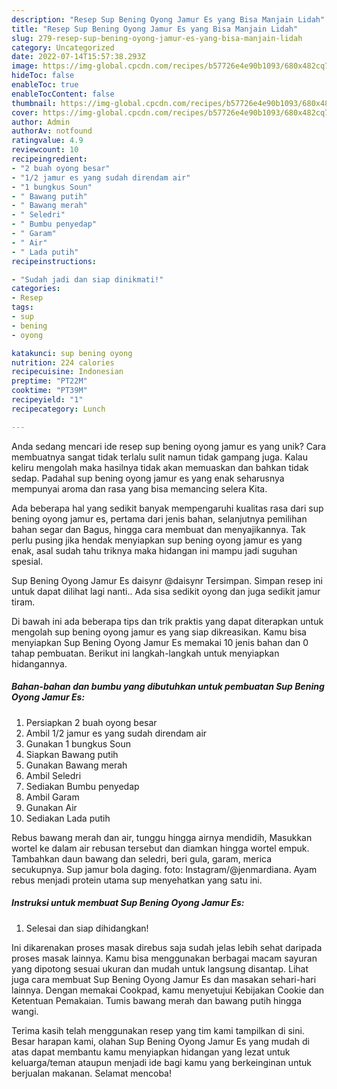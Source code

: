 ```yaml
---
description: "Resep Sup Bening Oyong Jamur Es yang Bisa Manjain Lidah"
title: "Resep Sup Bening Oyong Jamur Es yang Bisa Manjain Lidah"
slug: 279-resep-sup-bening-oyong-jamur-es-yang-bisa-manjain-lidah
category: Uncategorized
date: 2022-07-14T15:57:38.293Z
image: https://img-global.cpcdn.com/recipes/b57726e4e90b1093/680x482cq70/sup-bening-oyong-jamur-es-foto-resep-utama.jpg
hideToc: false
enableToc: true
enableTocContent: false
thumbnail: https://img-global.cpcdn.com/recipes/b57726e4e90b1093/680x482cq70/sup-bening-oyong-jamur-es-foto-resep-utama.jpg
cover: https://img-global.cpcdn.com/recipes/b57726e4e90b1093/680x482cq70/sup-bening-oyong-jamur-es-foto-resep-utama.jpg
author: Admin
authorAv: notfound
ratingvalue: 4.9
reviewcount: 10
recipeingredient:
- "2 buah oyong besar"
- "1/2 jamur es yang sudah direndam air"
- "1 bungkus Soun"
- " Bawang putih"
- " Bawang merah"
- " Seledri"
- " Bumbu penyedap"
- " Garam"
- " Air"
- " Lada putih"
recipeinstructions:

- "Sudah jadi dan siap dinikmati!"
categories:
- Resep
tags:
- sup
- bening
- oyong

katakunci: sup bening oyong 
nutrition: 224 calories
recipecuisine: Indonesian
preptime: "PT22M"
cooktime: "PT39M"
recipeyield: "1"
recipecategory: Lunch

---
```





Anda sedang mencari ide resep sup bening oyong jamur es yang unik? Cara membuatnya sangat tidak terlalu sulit namun tidak gampang juga. Kalau keliru mengolah maka hasilnya tidak akan memuaskan dan bahkan tidak sedap. Padahal sup bening oyong jamur es yang enak seharusnya mempunyai aroma dan rasa yang bisa memancing selera Kita.





Ada beberapa hal yang sedikit banyak mempengaruhi kualitas rasa dari sup bening oyong jamur es, pertama dari jenis bahan, selanjutnya pemilihan bahan segar dan Bagus, hingga cara membuat dan menyajikannya. Tak perlu pusing jika hendak menyiapkan sup bening oyong jamur es yang enak,      asal sudah tahu triknya maka hidangan ini mampu jadi suguhan spesial.














Sup Bening Oyong Jamur Es daisynr @daisynr Tersimpan. Simpan resep ini untuk dapat dilihat lagi nanti.. Ada sisa sedikit oyong dan juga sedikit jamur tiram.






Di bawah ini ada beberapa tips dan trik praktis yang dapat diterapkan untuk mengolah sup bening oyong jamur es yang siap dikreasikan. Kamu bisa menyiapkan Sup Bening Oyong Jamur Es memakai 10 jenis bahan dan 0 tahap pembuatan. Berikut ini langkah-langkah untuk menyiapkan hidangannya.

<!--inarticleads1-->

##### Bahan-bahan dan bumbu yang dibutuhkan untuk pembuatan Sup Bening Oyong Jamur Es:

1. Persiapkan 2 buah oyong besar
1. Ambil 1/2 jamur es yang sudah direndam air
1. Gunakan 1 bungkus Soun
1. Siapkan  Bawang putih
1. Gunakan  Bawang merah
1. Ambil  Seledri
1. Sediakan  Bumbu penyedap
1. Ambil  Garam
1. Gunakan  Air
1. Sediakan  Lada putih


Rebus bawang merah dan air, tunggu hingga airnya mendidih, Masukkan wortel ke dalam air rebusan tersebut dan diamkan hingga wortel empuk. Tambahkan daun bawang dan seledri, beri gula, garam, merica secukupnya. Sup jamur bola daging. foto: Instagram/@jenmardiana. Ayam rebus menjadi protein utama sup menyehatkan yang satu ini. 

<!--inarticleads2-->

##### Instruksi untuk membuat Sup Bening Oyong Jamur Es:


1. Selesai dan siap dihidangkan!

Ini dikarenakan proses masak direbus saja sudah jelas lebih sehat daripada proses masak lainnya. Kamu bisa menggunakan berbagai macam sayuran yang dipotong sesuai ukuran dan mudah untuk langsung disantap. Lihat juga cara membuat Sup Bening Oyong Jamur Es dan masakan sehari-hari lainnya. Dengan memakai Cookpad, kamu menyetujui Kebijakan Cookie dan Ketentuan Pemakaian. Tumis bawang merah dan bawang putih hingga wangi. 

Terima kasih telah menggunakan resep yang tim kami tampilkan di sini. Besar harapan kami, olahan Sup Bening Oyong Jamur Es yang mudah di atas dapat membantu kamu menyiapkan hidangan yang lezat untuk keluarga/teman ataupun menjadi ide bagi kamu yang berkeinginan untuk berjualan makanan. Selamat mencoba!
